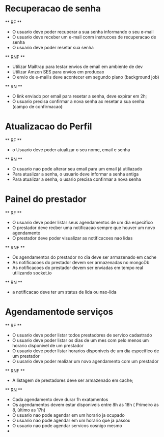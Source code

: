 # Recuperacao de senha

** RF **

- O usuario deve poder recuperar a sua senha informando o seu e-mail
- O usuario deve receber um e-mail conm instrucoes de recuperacao de senha
- O usuario deve poder resetar sua senha

** RNF **

- Utilizar Mailtrap para testar envios de email em ambiente de dev
- Utilizar Amzon SES para envios em producao
- O envio de e-maiils deve acontecer em segundo plano (background job)

** RN **

- O link enviado por email para resetar a senha, deve expirar em 2h;
- O usuario precisa confirmar a nova senha ao resetar a sua senha (campo de confirmacao)

# Atualizacao do Perfil

** RF **

- o Usuario deve poder atualizar o seu nome, email e senha

** RN **

- O usuario nao pode alterar seu email para um email já utiliazado
- Para atualizar a senha, o usuario deve informar a senha antiga
- Para atualizar a senha, o usario precisa confirmar a nova senha

# Painel do prestador

** RF **

- O usuario deve poder listar seus agendamentos de um dia especifico
- O prestador deve recber uma notificacao sempre que houver um novo agendamento
- O prestador deve poder visualizar as notificacoes nao lidas

** RNF **

- Os agendamentos do prestador no dia deve ser armazenado em cache
- As notificacoes do prestador devem ser armazenadas no mongoDb
- As notificacoes do prestador devem ser enviadas em tempo real utilizando socket.io

** RN **

- a notificacao deve ter um status de lida ou nao-lida

# Agendamentode serviços

** RF **

- O usuario deve poder listar todos prestadores de servico cadastrado
- O usuario deve poder listar os dias de um mes com pelo menos um horario disponivel de um prestador
- O usuario deve poder listar horarios disponiveis de um dia especifico de um prestador
- O uusario deve poder realizar um novo agendamento com um prestador

** RNF **

- A listagem de prestadores deve ser armazenado em cache;

** RN **

- Cada agendamento deve durar 1h exatamentos
- Os agendamentos devem estar disponiveis entre 8h às 18h ( Primeiro às 8, ùltimo as 17h)
- O usuario nao pode agendar em um horario ja ocupado
- O usuario nao pode agendar em um horario que ja passou
- O usuario nao pode agendar servicos cosnigo mesmo
-
